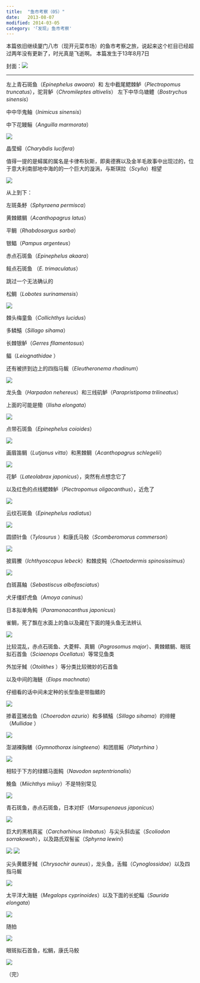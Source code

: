 ```yaml
---
title:  "鱼市考察（05）"
date:   2013-08-07
modified: 2014-03-05
category: '｢发现｣ 鱼市考察'
---
```


本篇依旧继续厦门八市（现开元菜市场）的鱼市考察之旅，说起来这个栏目已经超过两年没有更新了，时光真是飞逝啊。
本篇发生于13年8月7日

封面：<img class='disc' src='https://i.postimg.cc/ZK6cHJzS/1.png'>


---

左上青石斑鱼（<i>Epinephelus awoara</i>）和
左中截尾鳃棘鲈（<i>Plectropomus truncatus</i>），驼背鲈（<i>Chromileptes altivelis</i>）
左下中华乌塘鳢（<i>Bostrychus sinensis</i>）

中中华鬼鲉（<i>Inimicus sinensis</i>）

中下花鳗鲡（<i>Anguilla marmorata</i>）

<img class='disc' src='https://i.postimg.cc/bJXBFsMz/1.jpg'>

晶莹蟳（<i>Charybdis lucifera</i>）

值得一提的是蟳属的属名是卡律布狄斯，即奥德赛以及金羊毛故事中出现过的，位于意大利南部地中海的的一个巨大的漩涡，与斯琪拉（<i>Scylla</i>）相望

<img class='disc' src='https://i.postimg.cc/fWfrBWvN/2.jpg'>

从上到下：

左斑条魣（<i>Sphyraena permisca</i>）

黄棘鳍鲷（<i>Acanthopagrus latus</i>）

平鲷（<i>Rhabdosargus sarba</i>）

银鲳（<i>Pampus argenteus</i>）

赤点石斑鱼（<i>Epinephelus akaara</i>）

鲑点石斑鱼 （<i>E. trimaculatus</i>）

跳过一个无法确认的

松鲷（<i>Lobotes surinamensis</i>）

<img class='disc' src='https://i.postimg.cc/5tQr3ws7/3.jpg'>

棘头梅童鱼（<i>Collichthys lucidus</i>）

多鳞鱚（<i>Sillago sihama</i>）

长棘银鲈（<i>Gerres fllamentosus</i>）

鲾（<i>Leiognathidae </i>）

还有被挤到边上的四指马鲅（<i>Eleutheronema rhadinum</i>）

<img class='disc' src='https://i.postimg.cc/hPC3RCwZ/6.jpg'>

龙头鱼（<i>Harpadon nehereus</i>）和三线矶鲈（<i>Parapristipoma trilineatus</i>）

上面的可能是鰳（<i>Ilisha elongata</i>）

<img class='disc' src='https://i.postimg.cc/nhCSF4fF/7.jpg'>

点带石斑鱼（<i>Epinephelus coioides</i>）

<img class='disc' src='https://i.postimg.cc/9FXNS3xq/8.jpg'>

画眉笛鲷（<i>Lutjanus vitta</i>）和黑棘鲷（<i>Acanthopagrus schlegelii</i>）

<img class='disc' src='https://i.postimg.cc/q7Kmnp7W/10.jpg'>

花鲈（<i>Lateolabrax japonicus</i>），突然有点想念它了

以及红色的点线鳃棘鲈（<i>Plectropomus oligacanthus</i>），近危了

<img class='disc' src='https://i.postimg.cc/JncP6KZq/11.jpg'>

云纹石斑鱼（<i>Epinephelus radiatus</i>）

<img class='disc' src='https://i.postimg.cc/KjGQdL5y/12.jpg'>

圆颌针鱼（<i>Tylosurus </i>）和康氏马鲛（<i>Scomberomorus commerson</i>）

<img class='disc' src='https://i.postimg.cc/59gs87x9/13.jpg'>

披肩鰧（<i>Ichthyoscopus lebeck</i>）和棘皮鲀（<i>Chaetodermis spinosissimus</i>）

<img class='disc' src='https://i.postimg.cc/fTbBCcLc/14.jpg'>



白斑菖鲉（<i>Sebastiscus albofasciatus</i>）

犬牙缰虾虎鱼（<i>Amoya caninus</i>）

日本拟单角鲀（<i>Paramonacanthus japonicus</i>）

雀鲷，死了飘在水面上的鱼以及藏在下面的隆头鱼无法辨认

<img class='disc' src='https://i.postimg.cc/J0pKmnTH/15.jpg'>

比较混乱，赤点石斑鱼、大菱鲆、真鲷（<i>Pagrosomus major</i>）、黄棘鳍鲷、眼斑拟石首鱼（<i>Sciaenops Ocellatus</i>）等常见鱼类

外加牙䱛（<i>Otolithes </i>）等分类比较微妙的石首鱼

以及中间的海鲢（<i>Elops machnata</i>）

仔细看的话中间未定种的长型鱼是带脂鳍的

<img class='disc' src='https://i.postimg.cc/W1FSLs0t/16.jpg'>

掺着蓝猪齿鱼（<i>Choerodon azurio</i>）和多鳞鱚（<i>Sillago sihama</i>）的绯鲤（<i>Mullidae </i>）

<img class='disc' src='https://i.postimg.cc/CL6JQRBW/17.jpg'>

澎湖裸胸鳝（<i>Gymnothorax isingteena</i>）和团扇鳐（<i>Platyrhina </i>）

<img class='disc' src='https://i.postimg.cc/xdLR8gx2/18.jpg'>

相较于下方的绿鳍马面鲀（<i>Navodon septentrionalis</i>）

鮸鱼（<i>Miichthys miiuy</i>）不是特别常见

<img class='disc' src='https://i.postimg.cc/cHZcnY28/20.jpg'>

青石斑鱼，赤点石斑鱼，日本对虾（<i>Marsupenaeus japonicus</i>）

<img class='disc' src='https://i.postimg.cc/7Ybn0qsX/22.jpg'>

巨大的黑梢真鲨（<i>Carcharhinus limbatus</i>）与尖头斜齿鲨（<i>Scoliodon sorrakowah</i>），以及路氏双髻鲨（<i>Sphyrna lewini</i>）

<img class='disc' src='https://i.postimg.cc/PJVb97xm/23.jpg'>

<img class='disc' src='https://i.postimg.cc/ryf9DDJK/24.jpg'>

尖头黄鳍牙䱛（<i>Chrysochir aureus</i>），龙头鱼，舌鳎（<i>Cynoglossidae</i>）以及四指马鲅

<img class='disc' src='https://i.postimg.cc/VLTBF22w/26.jpg'>

太平洋大海鲢（<i>Megalops cyprinoides</i>）以及下面的长蛇鲻（<i>Saurida elongata</i>）

<img class='disc' src='https://i.postimg.cc/3xvjfnHv/25.jpg'>

随拍

<img class='disc' src='https://i.postimg.cc/G2QxJtng/21.jpg'>



眼斑拟石首鱼，松鲷，康氏马鲛

<img class='disc' src='https://i.postimg.cc/WzTfTxTC/4.jpg'>



（完）
